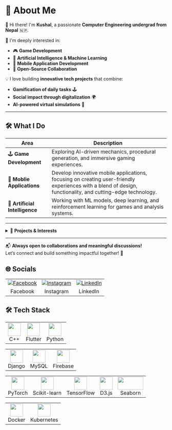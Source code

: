 # 💫 About Me

👋 Hi there! I'm **Kushal**, a passionate **Computer Engineering undergrad from Nepal** 🇳🇵.

🎯 I'm deeply interested in:
- 🎮 **Game Development**
- 🤖 **Artificial Intelligence & Machine Learning**
- 📱 **Mobile Application Development**
- 🧩 **Open-Source Collaboration**

💡 I love building **innovative tech projects** that combine:
- **Gamification of daily tasks** 🕹
- **Social impact through digitalization** 🌍
- **AI-powered virtual simulations** 🧠

---

## 🛠 What I Do

| Area | Description |
|------|-------------|
| 🕹 **Game Development** | Exploring AI-driven mechanics, procedural generation, and immersive gaming experiences. |
| 📱 **Moblie Applications** | Develop innovative mobile applications, focusing on creating user-friendly experiences with a blend of design, functionality, and cutting-edge technology. |
| 🤖 **Artificial Intelligence** | Working with ML models, deep learning, and reinforcement learning for games and analysis systems. |

---

<details>
  <summary>🚀 <strong>Projects & Interests</strong></summary>

- 🎮 AI-powered game mechanics  
- 🏔 Procedural world generation  
- 🧠 Machine learning in gaming  
- 🎯 Reinforcement learning for game AI  
</details>

---

📬 **Always open to collaborations and meaningful discussions!**  
Let’s connect and build something impactful together! 🚀


## 🌐 Socials

<table>
  <tr align="center">
    <td>
      <a href="https://www.facebook.com/profile.php?id=100079472226548" target="_blank">
        <img src="https://img.shields.io/badge/Facebook-%231877F2.svg?logo=Facebook&logoColor=white" alt="Facebook"/>
      </a>
    </td>
    <td>
      <a href="https://www.instagram.com/kuusall/" target="_blank">
        <img src="https://img.shields.io/badge/Instagram-%23E4405F.svg?logo=Instagram&logoColor=white" alt="Instagram"/>
      </a>
    </td>
    <td>
      <a href="https://www.linkedin.com/in/kushal-micky-83444b21b/" target="_blank">
        <img src="https://img.shields.io/badge/LinkedIn-%230077B5.svg?logo=linkedin&logoColor=white" alt="LinkedIn"/>
      </a>
    </td>
  </tr>
  <tr align="center">
    <td>Facebook</td>
    <td>Instagram</td>
    <td>LinkedIn</td>
  </tr>
</table>


## 🛠 Tech Stack

<!-- Row 1 -->
<table>
  <tr align="center">
    <td><img src="https://cdn.jsdelivr.net/gh/devicons/devicon/icons/cplusplus/cplusplus-original.svg" width="40" height="40"/><br/>C++</td>
    <td><img src="https://cdn.jsdelivr.net/gh/devicons/devicon/icons/flutter/flutter-original.svg" width="40" height="40"/><br/>Flutter</td>
    <td><img src="https://cdn.jsdelivr.net/gh/devicons/devicon/icons/python/python-original.svg" width="40" height="40"/><br/>Python</td>
  </tr>
</table>

<!-- Row 2 -->
<table>
  <tr align="center">
    <td><img src="https://cdn.jsdelivr.net/gh/devicons/devicon/icons/django/django-plain.svg" width="40" height="40"/><br/>Django</td>
    <td><img src="https://cdn.jsdelivr.net/gh/devicons/devicon/icons/mysql/mysql-original.svg" width="40" height="40"/><br/>MySQL</td>
    <td><img src="https://cdn.jsdelivr.net/gh/devicons/devicon/icons/firebase/firebase-plain.svg" width="40" height="40"/><br/>Firebase</td>
  </tr>
</table>

<!-- Row 3 -->
<table>
  <tr align="center">
    <td><img src="https://cdn.jsdelivr.net/gh/devicons/devicon/icons/pytorch/pytorch-original.svg" width="40" height="40"/><br/>PyTorch</td>
    <td><img src="https://upload.wikimedia.org/wikipedia/commons/0/05/Scikit_learn_logo_small.svg" width="40" height="40"/><br/>Scikit-learn</td>
    <td><img src="https://cdn.jsdelivr.net/gh/devicons/devicon/icons/tensorflow/tensorflow-original.svg" width="40" height="40"/><br/>TensorFlow</td>
    <td><img src="https://cdn.jsdelivr.net/gh/devicons/devicon/icons/d3js/d3js-original.svg" width="40" height="40"/><br/>D3.js</td>
    <td><img src="https://seaborn.pydata.org/_static/logo-wide-lightbg.svg" width="80" height="40"/><br/>Seaborn</td>
  </tr>
</table>

<!-- Row 4 -->
<table>
  <tr align="center">
    <td><img src="https://cdn.jsdelivr.net/gh/devicons/devicon/icons/docker/docker-original.svg" width="40" height="40"/><br/>Docker</td>
    <td><img src="https://cdn.jsdelivr.net/gh/devicons/devicon/icons/kubernetes/kubernetes-plain.svg" width="40" height="40"/><br/>Kubernetes</td>
  </tr>
</table>
